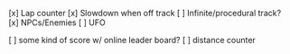 [x] Lap counter
[x] Slowdown when off track
[ ] Infinite/procedural track?
[x] NPCs/Enemies
[ ] UFO

[ ] some kind of score w/ online leader board?
[ ] distance counter
